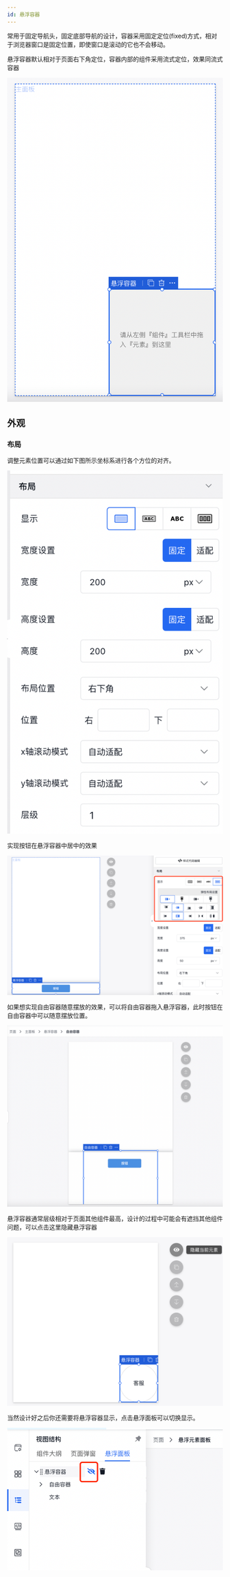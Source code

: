 ```yaml
---
id: 悬浮容器
---
```


常用于固定导航头，固定底部导航的设计，容器采用固定定位(fixed)方式，相对于浏览器窗口是固定位置，即使窗口是滚动的它也不会移动。


悬浮容器默认相对于页面右下角定位，容器内部的组件采用流式定位，效果同流式容器

![image.png](/img/移动应用/组件/fixed-section-1.png)


## 外观

### 布局

调整元素位置可以通过如下图所示坐标系进行各个方位的对齐。

![image.png](/img/移动应用/组件/fixed-section-2.png)


实现按钮在悬浮容器中居中的效果

![image.png](/img/移动应用/组件/fixed-section-3.png)



如果想实现自由容器随意摆放的效果，可以将自由容器拖入悬浮容器，此时按钮在自由容器中可以随意摆放位置。

![image.png](/img/移动应用/组件/fixed-section-5.png)


悬浮容器通常层级相对于页面其他组件最高，设计的过程中可能会有遮挡其他组件问题，可以点击这里隐藏悬浮容器

![image.png](/img/移动应用/组件/fixed-section-6.png)


当然设计好之后你还需要将悬浮容器显示，点击悬浮面板可以切换显示。

![image.png](/img/移动应用/组件/fixed-section-7.png)
